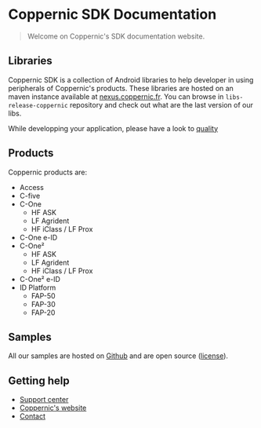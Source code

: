 Coppernic SDK Documentation
===========================

> Welcome on Coppernic's SDK documentation website.

## Libraries

Coppernic SDK is a collection of Android libraries to help developer in using peripherals of Coppernic's products. These libraries are hosted on an maven instance available at [nexus.coppernic.fr](https://nexus.coppernic.fr/). You can browse in `libs-release-coppernic` repository and check out what are the last version of our libs.

While developping your application, please have a look to [quality](quality)

## Products

Coppernic products are:

- Access
- C-five
- C-One
    - HF ASK
    - LF Agrident
    - HF iClass / LF Prox
- C-One e-ID
- C-One²
    - HF ASK
    - LF Agrident
    - HF iClass / LF Prox
- C-One² e-ID
- ID Platform
    - FAP-50
    - FAP-30
    - FAP-20

## Samples

All our samples are hosted on [Github](https://github.com/Coppernic) and are open source ([license](License.md)).

## Getting help

- [Support center](https://support.coppernic.fr/index.php)
- [Coppernic's website](https://www.coppernic.fr/en/support-en/)
- [Contact](https://www.coppernic.fr/en/contact-en/)
